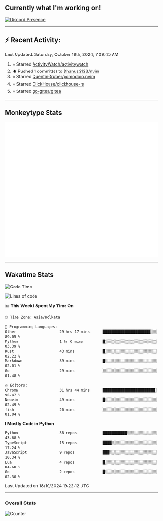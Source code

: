 ## Currently what I'm working on!
[![Discord Presence](https://lanyard.cnrad.dev/api/534981034400284712)](https://discord.com/users/534981034400284712)

---

## :zap: Recent Activity:
<!--RECENT_ACTIVITY:last_update-->
Last Updated: Saturday, October 19th, 2024, 7:09:45 AM
<!--RECENT_ACTIVITY:last_update_end-->
<!--RECENT_ACTIVITY:start-->
1. ⭐ Starred [ActivityWatch/activitywatch](https://github.com/ActivityWatch/activitywatch)<br>
2. ⬆️ Pushed 1 commit(s) to [Dhanus3133/nvim](https://github.com/Dhanus3133/nvim)<br>
3. ⭐ Starred [QuentinGruber/pomodoro.nvim](https://github.com/QuentinGruber/pomodoro.nvim)<br>
4. ⭐ Starred [ClickHouse/clickhouse-rs](https://github.com/ClickHouse/clickhouse-rs)<br>
5. ⭐ Starred [go-gitea/gitea](https://github.com/go-gitea/gitea)<br>
<!--RECENT_ACTIVITY:end-->

---

## Monkeytype Stats
<a href="https://monkeytype.com/profile/dhanus">
  <img src="https://raw.githubusercontent.com/Dhanus3133/Dhanus3133/monkeytype/monkeytype-lb.svg" alt="Monkeytype Profile" />
</a>

---

## Wakatime Stats
<!--START_SECTION:waka-->
![Code Time](http://img.shields.io/badge/Code%20Time-2%2C257%20hrs%2026%20mins-blue)

![Lines of code](https://img.shields.io/badge/From%20Hello%20World%20I%27ve%20Written-6.1%20million%20lines%20of%20code-blue)

📊 **This Week I Spent My Time On** 

```text
🕑︎ Time Zone: Asia/Kolkata

💬 Programming Languages: 
Other                    29 hrs 17 mins      ██████████████████████░░░   89.05 % 
Python                   1 hr 6 mins         █░░░░░░░░░░░░░░░░░░░░░░░░   03.39 % 
Rust                     43 mins             █░░░░░░░░░░░░░░░░░░░░░░░░   02.22 % 
Markdown                 39 mins             █░░░░░░░░░░░░░░░░░░░░░░░░   02.01 % 
Go                       29 mins             ░░░░░░░░░░░░░░░░░░░░░░░░░   01.48 % 

🔥 Editors: 
Chrome                   31 hrs 44 mins      ████████████████████████░   96.47 % 
Neovim                   49 mins             █░░░░░░░░░░░░░░░░░░░░░░░░   02.49 % 
fish                     20 mins             ░░░░░░░░░░░░░░░░░░░░░░░░░   01.04 % 
```

**I Mostly Code in Python** 

```text
Python                   38 repos            ███████████░░░░░░░░░░░░░░   43.68 % 
TypeScript               15 repos            ████░░░░░░░░░░░░░░░░░░░░░   17.24 % 
JavaScript               9 repos             ███░░░░░░░░░░░░░░░░░░░░░░   10.34 % 
Lua                      4 repos             █░░░░░░░░░░░░░░░░░░░░░░░░   04.60 % 
Go                       2 repos             █░░░░░░░░░░░░░░░░░░░░░░░░   02.30 % 
```




 Last Updated on 18/10/2024 19:22:12 UTC
<!--END_SECTION:waka-->
---

### Overall Stats

<img src="https://moe-counter.glitch.me/get/@Dhanus3133?theme=asoul" alt="Counter" />
